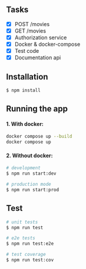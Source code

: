 ## Tasks
- [x] POST /movies
- [x] GET /movies
- [x] Authorization service
- [x] Docker & docker-compose
- [x] Test code
- [x] Documentation api

## Installation

```bash
$ npm install
```

## Running the app

#### 1. With docker:
```bash
docker compose up --build
docker compose up
```

#### 2. Without docker:

```bash
# development
$ npm run start:dev

# production mode
$ npm run start:prod
```

## Test

```bash
# unit tests
$ npm run test

# e2e tests
$ npm run test:e2e

# test coverage
$ npm run test:cov
```
